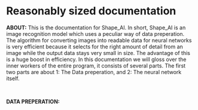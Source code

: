 # Reasonably sized documentation

**ABOUT:**
This is the documentation for Shape_AI. In short, Shape_AI is an image recognition model which uses a peculiar way of data preperation. The algorithm for converting images into readable data for neural networks is very efficient because it selects for the right amount of detail from an image while the output data stays very small in size. The advantage of this is a huge boost in efficiency. In this documentation we will gloss over the inner workers of the entire program, it consists of several parts. The first two parts are about 1: The Data preperation, and 2: The neural network itself.

<br/>

**DATA PREPERATION:**
